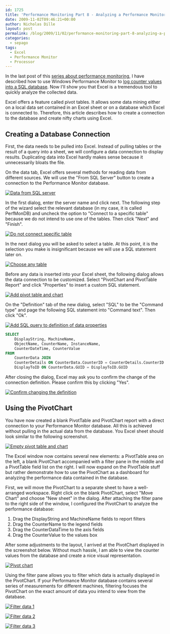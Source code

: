 ```yaml
---
id: 1725
title: 'Performance Monitoring Part 8 - Analyzing a Performance Monitor Database using Excel'
date: 2009-11-02T09:46:21+00:00
author: Nicholas Dille
layout: post
permalink: /blog/2009/11/02/performance-monitoring-part-8-analyzing-a-performance-monitor-database-using-excel/
categories:
  - sepago
tags:
  - Excel
  - Performance Monitor
  - Processor
---
```

In the last post of this [series about performance monitoring](/blog/tags#performance/), I have described how to use Windows Performance Monitor to [log counter values into a SQL database](/blog/2009/11/02/performance-monitoring-part-7-using-performance-monitor-with-a-database/ "Performance Monitoring Part 7 – Using Performance Monitor with a Database"). Now I'll show you that Excel is a tremendous tool to quickly analyze the collected data.

<!--more-->

Excel offers a feature called pivot tables. It allows some data mining either on a local data set contained in an Excel sheet or on a database which Excel is connected to. Therefore, this article describes how to create a connection to the database and create nifty charts using Excel.

## Creating a Database Connection

First, the data needs to be pulled into Excel. Instead of pulling tables or the result of a query into a sheet, we will configure a data connection to display results. Duplicating data into Excel hardly makes sense because it unnecessarily bloats the file.

On the data tab, Excel offers several methods for reading data from different sources. We will use the "From SQL Server" button to create a connection to the Performance Monitor database.

[![Data from SQL server](/media/2009/11/DataFromSQLServer.png)](/media/2009/11/DataFromSQLServer.png)

In the first dialog, enter the server name and click next. The following step of the wizard select the relevant database (in my case, it is called PerfMonDB) and uncheck the option to "Connect to a specific table" because we do not intend to use one of the tables. Then click "Next" and "Finish".

[![Do not connect specific table](/media/2009/11/NoSpecificTable.png)](/media/2009/11/NoSpecificTable.png)

In the next dialog you will be asked to select a table. At this point, it is the selection you make is insignificant because we will use a SQL statement later on.

[![Choose any table](/media/2009/11/SelectTable.png)](/media/2009/11/SelectTable.png)

Before any data is inserted into your Excel sheet, the following dialog allows the data connection to be customized. Select "PivotChart and PivotTable Report" and click "Properties" to insert a custom SQL statement.

[![Add pivot table and chart](/media/2009/11/Properties.png)](/media/2009/11/Properties.png)

On the "Definition" tab of the new dialog, select "SQL" to be the "Command type" and page the following SQL statement into "Command text". Then click "Ok".

[![Add SQL query to definition of data properties](/media/2009/11/CommandType.png)](/media/2009/11/CommandType.png)

```sql
SELECT
    DisplayString, MachineName,
    ObjectName, CounterName, InstanceName,
    CounterDateTime, CounterValue
FROM
    CounterData JOIN
    CounterDetails ON CounterData.CounterID = CounterDetails.CounterID JOIN
    DisplayToID ON CounterData.GUID = DisplayToID.GUID
```

After closing the dialog, Excel may ask you to confirm the change of the connection definition. Please confirm this by clicking "Yes".

[![Confirm changing the definition](/media/2009/11/Dialog.png)](/media/2009/11/Dialog.png)

## Using the PivotChart

You have now created a blank PivotTable and PivotChart report with a direct connection to your Performance Monitor database. All this is achieved without pulling in the actual data from the database. You Excel sheet should look similar to the following screenshot.

[![Empty pivot table and chart](/media/2009/11/Components1.png)](/media/2009/11/Components1.png)

The Excel window now contains several new elements: a PivotTable area on the left, a blank PivotChart accompanied with a filter pane in the middle and a PivotTable field list on the right. I will now expand on the PivotTable stuff but rather demonstrate how to use the PivotChart as a dashboard for analyzing the performance data contained in the database.

First, we will move the PivotChart to a separate sheet to have a well-arranged workspace. Right click on the blank PivotChart, select "Move Chart" and choose "New sheet" in the dialog. After attaching the filter pane to the right side of the window, I configured the PivotChart to analyze the performance database:

  1. Drag the DisplayString and MachineName fields to report filters
  2. Drag the CounterName to the legend fields
  3. Drag the CounterDataTime to the axis fields
  4. Drag the CounterValue to the values box

After some adjustments to the layout, I arrived at the PivotChart displayed in the screenshot below. Without much hassle, I am able to view the counter values from the database and create a nice visual representation.

[![Pivot chart](/media/2009/11/PivotChart.png)](/media/2009/11/PivotChart.png)

Using the filter pane allows you to filter which data is actually displayed in the PivotChart. If your Performance Monitor database contains several series of measurements for different machines, filtering focuses the PivotChart on the exact amount of data you intend to view from the database.

[![Filter data 1](/media/2009/11/DisplayString.png)](/media/2009/11/DisplayString.png)

[![Filter data 2](/media/2009/11/MachineName.png)](/media/2009/11/MachineName.png)

[![Filter data 3](/media/2009/11/CounterName.png)](/media/2009/11/CounterName.png)
